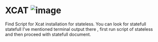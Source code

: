 # XCAT ![image](https://github.com/shubnimkar/Automation-Scripts/assets/46809421/be9a41c6-0928-4515-92cd-0e5ff433eb0b)

Find Script for Xcat installation for stateless.
You can look for statefull statefull I've mentioned terminal output there , first run script of stateless and then proceed with statefull document.
